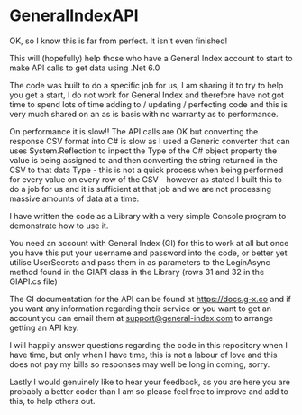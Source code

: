 # GeneralIndexAPI

OK, so I know this is far from perfect. It isn't even finished!

This will (hopefully) help those who have a General Index account to start to make API calls to get data using .Net 6.0

The code was built to do a specific job for us, I am sharing it to try to help you get a start, I do not work for General Index and therefore have not got time to spend lots of time adding to / updating / perfecting code and this is very much shared on an as is basis with no warranty as to performance.

On performance it is slow!! The API calls are OK but converting the response CSV format into C# is slow as I used a Generic converter that can uses System.Reflection to inpect the Type of the C# object property the value is being assigned to and then converting the string returned in the CSV to that data Type - this is not a quick process when being performed for every value on every row of the CSV - however as stated I built this to do a job for us and it is sufficient at that job and we are not processing massive amounts of data at a time.

I have written the code as a Library with a very simple Console program to demonstrate how to use it.

You need an account with General Index (GI) for this to work at all but once you have this put your username and password into the code, or better yet utilise UserSecrets and pass them in as parameters to the LoginAsync method found in the GIAPI class in the Library (rows 31 and 32 in the GIAPI.cs file)

The GI documentation for the API can be found at https://docs.g-x.co and if you want any information regarding their service or you want to get an account you can email them at support@general-index.com to arrange getting an API key.

I will happily answer questions regarding the code in this repository when I have time, but only when I have time, this is not a labour of love and this does not pay my bills so responses may well be long in coming, sorry.

Lastly I would genuinely like to hear your feedback, as you are here you are probably a better coder than I am so please feel free to improve and add to this, to help others out.
